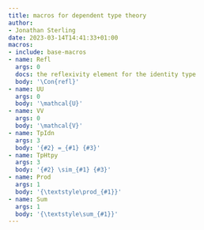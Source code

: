 ```yaml
---
title: macros for dependent type theory
author:
- Jonathan Sterling
date: 2023-03-14T14:41:33+01:00
macros:
- include: base-macros
- name: Refl
  args: 0
  docs: the reflexivity element for the identity type
  body: '\Con{refl}'
- name: UU
  args: 0
  body: '\mathcal{U}'
- name: VV
  args: 0
  body: '\mathcal{V}'
- name: TpIdn
  args: 3
  body: '{#2} =_{#1} {#3}'
- name: TpHtpy
  args: 3
  body: '{#2} \sim_{#1} {#3}'
- name: Prod
  args: 1
  body: '{\textstyle\prod_{#1}}'
- name: Sum
  args: 1
  body: '{\textstyle\sum_{#1}}'
---
```


